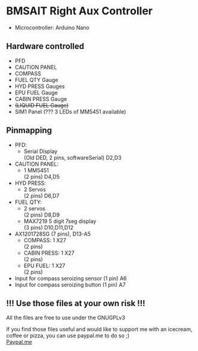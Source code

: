 # BMSAIT Right Aux Controller
* Microcontroller: Arduino Nano

## Hardware controlled
- PFD
- CAUTION PANEL
- COMPASS
- FUEL QTY Gauge
- HYD PRESS Gauges
- EPU FUEL Gauge
- CABIN PRESS Gauge
- ~~(LIQUID FUEL Gauge)~~
- SIM1 Panel (??? 3 LEDs of MM5451 available)
## Pinmapping
* PFD: 
  * Serial Display  
    (Old DED, 2 pins, softwareSerial) D2,D3
* CAUTION PANEL:
  * 1 MM5451  
    (2 pins) D4,D5
* HYD PRESS:
  * 2 Servos  
    (2 pins) D6,D7
* FUEL QTY:
  * 2 servos  
    (2 pins) D8,D9
  * MAX7219 5 digit 7seg display  
    (3 pins) D10,D11,D12
* AX1201728SG (7 pins), D13-A5
  * COMPASS: 1 X27  
    (2 pins)
  * CABIN PRESS: 1 X27  
    (2 pins)
  * EPU FUEL: 1 X27  
    (2 pins)  
* Input for compass seroizing sensor (1 pin) A6  
* Input for compass seroizing button (1 pin) A7

## !!! Use those files at your own risk !!!

All the files are free to use under the GNUGPLv3

If you find those files useful and would like to support me with an icecream, coffee or pizza, you can use paypal.me to do so ;)  
[Paypal.me](https://paypal.me/MichiHirczy)
